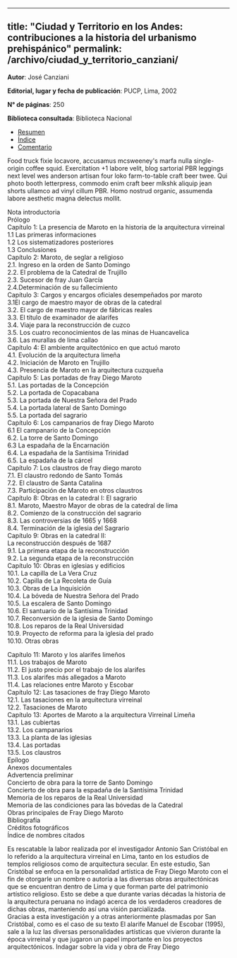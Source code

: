 <!--este es un comentario-->

---
title: "Ciudad y Territorio en los Andes: contribuciones a la historia del urbanismo prehispánico"
permalink: /archivo/ciudad_y_territorio_canziani/
---

**Autor**: José Canziani

**Editorial, lugar y fecha de publicación**: PUCP, Lima, 2002

**N° de páginas**: 250

**Biblioteca consultada**: Biblioteca Nacional
  
<ul class="nav nav-tabs">
  <li class="active"><a href="#resumen" data-toggle="tab">Resumen</a></li>
  <li><a href="#indice" data-toggle="tab">Índice</a></li>
  <li><a href="#comentario" data-toggle="tab">Comentario</a></li>
</ul>
<div id="myTabContent" class="tab-content">
  <div class="tab-pane fade active in" id="resumen">
    <p>Food truck fixie locavore, accusamus mcsweeney's marfa nulla single-origin coffee squid. Exercitation +1 labore velit, blog sartorial PBR leggings next level wes anderson artisan four loko farm-to-table craft beer twee. Qui photo booth letterpress, commodo enim craft beer mlkshk aliquip jean shorts ullamco ad vinyl cillum PBR. Homo nostrud organic, assumenda labore aesthetic magna delectus mollit.</p>
  </div>
  <div class="tab-pane fade" id="indice">
    Nota introductoria<br>                                                                                                               
Prólogo<br>                                                                                                                    
Capítulo 1: La presencia  de Maroto en la historia de la arquitectura virreinal<br> 
1.1 Las primeras informaciones<br>                                                                                           
1.2 Los sistematizadores posteriores <br>                                                                                  
1.3 Conclusiones<br>                                                                                                                  
Capítulo 2: Maroto, de seglar a religioso<br>
2.1. Ingreso en la orden de Santo Domingo<br>                                                                        
2.2. El problema de la Catedral de Trujillo<br>                                                                         
2.3. Sucesor de fray Juan García<br>                                                                                         
2.4.Determinación de su fallecimiento <br>                                                                               
Capítulo 3: Cargos y encargos oficiales desempeñados por maroto<br>
3.1El cargo de maestro mayor de obras de la catedral<br>                                                        
3.2. El cargo de maestro mayor de fábricas reales<br>  
3.3. El título de examinador de alarifes<br> 
3.4. Viaje para la reconstrucción de cuzco <br>
3.5. Los cuatro reconocimientos de las minas de Huancavelica <br>
3.6. Las murallas de lima callao <br>
Capítulo 4: El ambiente arquitectónico en que actuó maroto<br>
4.1. Evolución de la arquitectura limeña <br>
4.2. Iniciación de Maroto en Trujillo <br>
4.3. Presencia de Maroto en la arquitectura cuzqueña <br>
Capítulo 5: Las portadas de fray Diego Maroto<br>
5.1. Las portadas de la Concepción <br>
5.2. La portada de Copacabana <br>
5.3. La portada de Nuestra Señora del Prado <br>
5.4. La portada lateral de Santo Domingo <br>
5.5. La portada del sagrario <br>
Capítulo 6: Los campanarios de fray Diego Maroto<br>
6.1 El campanario de la Concepción <br>
6.2. La torre de Santo Domingo <br>
6.3 La espadaña de la Encarnación<br>
6.4. La espadaña de la Santísima Trinidad <br>
6.5. La espadaña de la cárcel <br>
Capítulo 7: Los claustros de fray diego maroto<br>
7.1. El claustro redondo de Santo Tomás <br>
7.2. El claustro de Santa Catalina <br>
7.3. Participación de Maroto en otros claustros <br>
Capítulo 8: Obras en la catedral I: El sagrario<br>
8.1. Maroto, Maestro Mayor de obras de la catedral de lima <br>
8.2. Comienzo de la construcción del sagrario <br>
8.3. Las controversias de 1665 y 1668 <br>
8.4. Terminación de la iglesia del Sagrario<br> 
Capítulo 9: Obras en la catedral II: <br>
La reconstrucción después de 1687<br>
9.1. La primera etapa de la reconstrucción <br>
9.2. La segunda etapa de la reconstrucción <br>
Capítulo 10: Obras en iglesias y edificios<br>
10.1. La capilla de La Vera Cruz <br>
10.2. Capilla de La Recoleta de Guía <br>
10.3. Obras de La Inquisición <br>
10.4. La bóveda de Nuestra Señora del Prado <br>
10.5. La escalera de Santo Domingo <br>
10.6. El santuario de la Santísima Trinidad <br>
10.7. Reconversión de la iglesia de Santo Domingo <br>
10.8. Los reparos de la Real Universidad <br>
10.9. Proyecto de reforma para la iglesia del prado <br>
10.10. Otras obras <br>

Capítulo  11: Maroto y los alarifes limeños<br>
11.1. Los trabajos de Maroto <br>
11.2. El justo precio por el trabajo de los alarifes<br> 
11.3. Los alarifes más allegados a Maroto <br>
11.4. Las relaciones entre Maroto y Escobar <br>
Capítulo 12: Las tasaciones de fray Diego Maroto <br>
12.1. Las tasaciones en la arquitectura virreinal <br>
12.2. Tasaciones de Maroto <br>
Capítulo 13: Aportes de Maroto a la arquitectura Virreinal Limeña<br>
13.1. Las cubiertas <br>
13.2. Los campanarios <br>
13.3. La planta de las iglesias<br> 
13.4. Las portadas <br>
13.5. Los claustros <br>
Epílogo<br>
Anexos documentales <br>
Advertencia preliminar <br>
Concierto de obra para la torre de Santo Domingo<br> 
Concierto de obra para la espadaña de la Santísima Trinidad <br>
Memoria de los reparos de la Real Universidad <br>
Memoria de las condiciones para las bóvedas de la Catedral <br>
Obras principales de Fray Diego Maroto <br>
Bibliografía <br>
Créditos fotográficos<br>
Índice de nombres citados <br>

  </div>
  <div class="tab-pane fade" id="comentario">
    <p>Es rescatable la labor realizada por el investigador Antonio San Cristóbal en lo referido a la arquitectura virreinal en Lima, tanto en los estudios de templos religiosos como de arquitectura secular. En este estudio, San Cristóbal se enfoca en la personalidad artística de Fray Diego Maroto con el fin de otorgarle un nombre o autoría a las diversas obras arquitectónicas que se encuentran dentro de Lima y que forman parte del patrimonio artístico religioso. Esto se debe a que durante varias décadas la historia de la arquitectura peruana no indagó acerca de los verdaderos creadores de dichas obras, manteniendo así una visión parcializada.<br>
Gracias a esta investigación y a otras anteriormente plasmadas por San Cristóbal, como es el caso de su texto El alarife Manuel de Escobar (1995), sale a la luz las diversas personalidades artísticas que vivieron durante la época virreinal y que jugaron un papel importante en los proyectos arquitectónicos. Indagar sobre la vida y obra de Fray Diego  
    </p>
  </div>
</div>

